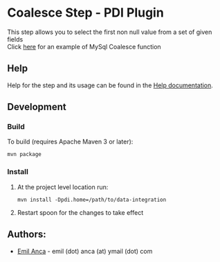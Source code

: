 # Coalesce Step - PDI Plugin

This step allows you to select the first non null value from a set of given fields <br>
Click [here](http://www.w3resource.com/mysql/comparision-functions-and-operators/coalesce-function.php) for an example of MySql Coalesce function

## Help

Help for the step and its usage can be found in the [Help documentation](help.md).


## Development

### Build
To build (requires Apache Maven 3 or later):

```shell
mvn package
```

### Install

1. At the project level location run:

    ```
    mvn install -Dpdi.home=/path/to/data-integration
    ```
2. Restart spoon for the changes to take effect

## Authors:
- [Emil Anca](https://github.com/emilanca) - emil (dot) anca (at) ymail (dot) com
